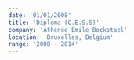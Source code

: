 ```yaml
---
date: '01/01/2008'
title: 'Diploma (C.E.S.S)'
company: 'Athénée Emile Bockstael'
location: 'Bruxelles, Belgium'
range: '2008 - 2014'
---
```


